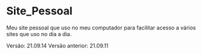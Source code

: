 # Site_Pessoal

Meu site pessoal que uso no meu computador para facilitar acesso a vários sites que uso no dia a dia.

Versão: 21.09.14
Versão anterior: 21.09.11